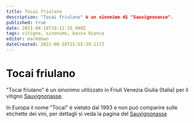 ```yaml
---
title: Tocai friulano
description: "Tocai friulano" è un sinonimo di "Sauvignonasse".
published: true
date: 2021-08-18T19:11:15.999Z
tags: vitigno, sinonimo, bacca bianca
editor: markdown
dateCreated: 2021-08-18T15:55:39.117Z
---
```


# Tocai friulano

"Tocai friulano" è un sinonimo utilizzato in Friuli Venezia Giulia (Italia) per il vitigno [Sauvignonasse](/vitigni/bacca-bianca/sauvignonasse).   

In Europa il nome "Tocai" è vietato dal 1993 e non può comparire sulle etichette dei vini, per dettagli si veda la pagina del [Sauvignonasse](/vitigni/bacca-bianca/sauvignonasse)